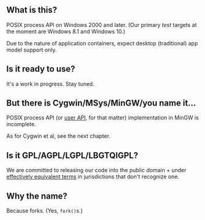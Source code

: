 ## What is this?

POSIX process API on Windows 2000 and later. (Our primary _test_ targets at the moment are Windows 8.1 and Windows 10.)

Due to the nature of application containers, expect desktop (traditional) app model support only.

## Is it ready to use?

It's a work in progress. Stay tuned.

## But there is Cygwin/MSys/MinGW/you name it…

POSIX process API (or [user API](https://github.com/treeswift/libwusers), for that matter) implementation in MinGW is incomplete.

As for Cygwin et al, see the next chapter.

## Is it GPL/AGPL/LGPL/LBGTQIGPL?

We are committed to releasing our code into the public domain + under [effectively equivalent terms](LICENSE) in jurisdictions that don't recognize one.

## Why the name?

Because forks. (Yes, `fork()`s.)
